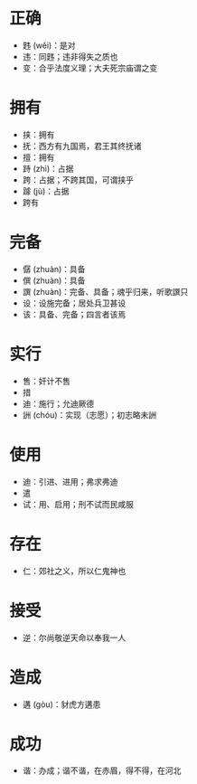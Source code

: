 # 正确
* 韪 (wěi)：是对
* 违：同韪；违非得失之质也
* 变：合乎法度义理；大夫死宗庙谓之变
# 拥有
* 挟：拥有
* 抚：西方有九国焉，君王其终抚诸
* 擅：拥有
* 跱 (zhì)：占据
* 跨：占据；不跨其国，可谓挟乎
* 躆 (jù)：占据
* 跨有
# 完备
* 僝 (zhuàn)：具备
* 僎 (zhuàn)：具备
* 譔 (zhuàn)：完备、具备；魂乎归来，听歌譔只
* 设：设施完备；居处兵卫甚设
* 该：具备、完备；四言者该焉

# 实行
* 售：奸计不售
* 措
* 迪：施行；允迪厥德
* 詶 (chóu)：实现（志愿）；初志略未詶
# 使用
* 迪：引进、进用；弗求弗迪
* 遣
* 试：用、启用；刑不试而民咸服
# 存在
* 仁：郊社之义，所以仁鬼神也
# 接受
* 逆：尔尚敬逆天命以奉我一人
# 造成
* 遘 (gòu)：豺虎方遘患
# 成功
* 谐：办成；谐不谐，在赤眉，得不得，在河北